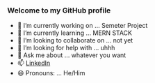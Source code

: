 ### Welcome to my GitHub profile 

- 🔭 I’m currently working on ... Semeter Project
- 🌱 I’m currently learning ... MERN STACK
- 👯 I’m looking to collaborate on ... not yet
- 🤔 I’m looking for help with ... uhhh
- 💬 Ask me about ... whatever you want
- 📫 [LinkedIn](https://www.linkedin.com/in/darab-ahmed/)
- 😄 Pronouns: ... He/Him
